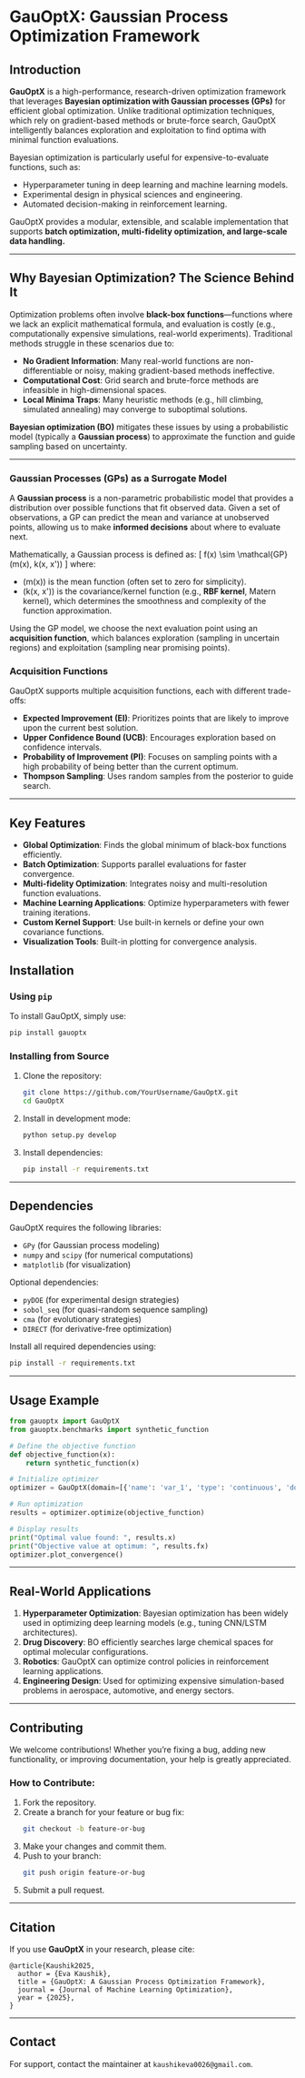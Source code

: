 # GauOptX: Gaussian Process Optimization Framework

## Introduction

**GauOptX** is a high-performance, research-driven optimization framework that leverages **Bayesian optimization with Gaussian processes (GPs)** for efficient global optimization. Unlike traditional optimization techniques, which rely on gradient-based methods or brute-force search, GauOptX intelligently balances exploration and exploitation to find optima with minimal function evaluations.

Bayesian optimization is particularly useful for expensive-to-evaluate functions, such as:
- Hyperparameter tuning in deep learning and machine learning models.
- Experimental design in physical sciences and engineering.
- Automated decision-making in reinforcement learning.

GauOptX provides a modular, extensible, and scalable implementation that supports **batch optimization, multi-fidelity optimization, and large-scale data handling.**

--------------------------
## Why Bayesian Optimization? The Science Behind It

Optimization problems often involve **black-box functions**—functions where we lack an explicit mathematical formula, and evaluation is costly (e.g., computationally expensive simulations, real-world experiments). Traditional methods struggle in these scenarios due to:

- **No Gradient Information**: Many real-world functions are non-differentiable or noisy, making gradient-based methods ineffective.
- **Computational Cost**: Grid search and brute-force methods are infeasible in high-dimensional spaces.
- **Local Minima Traps**: Many heuristic methods (e.g., hill climbing, simulated annealing) may converge to suboptimal solutions.

**Bayesian optimization (BO)** mitigates these issues by using a probabilistic model (typically a **Gaussian process**) to approximate the function and guide sampling based on uncertainty.

---------------------------
### Gaussian Processes (GPs) as a Surrogate Model

A **Gaussian process** is a non-parametric probabilistic model that provides a distribution over possible functions that fit observed data. Given a set of observations, a GP can predict the mean and variance at unobserved points, allowing us to make **informed decisions** about where to evaluate next.

Mathematically, a Gaussian process is defined as:
\[
 f(x) \sim \mathcal{GP} (m(x), k(x, x'))
\]
where:
- \(m(x)\) is the mean function (often set to zero for simplicity).
- \(k(x, x')\) is the covariance/kernel function (e.g., **RBF kernel**, Matern kernel), which determines the smoothness and complexity of the function approximation.

Using the GP model, we choose the next evaluation point using an **acquisition function**, which balances exploration (sampling in uncertain regions) and exploitation (sampling near promising points).

### Acquisition Functions

GauOptX supports multiple acquisition functions, each with different trade-offs:
- **Expected Improvement (EI)**: Prioritizes points that are likely to improve upon the current best solution.
- **Upper Confidence Bound (UCB)**: Encourages exploration based on confidence intervals.
- **Probability of Improvement (PI)**: Focuses on sampling points with a high probability of being better than the current optimum.
- **Thompson Sampling**: Uses random samples from the posterior to guide search.

--------------------------

## Key Features

- **Global Optimization**: Finds the global minimum of black-box functions efficiently.
- **Batch Optimization**: Supports parallel evaluations for faster convergence.
- **Multi-fidelity Optimization**: Integrates noisy and multi-resolution function evaluations.
- **Machine Learning Applications**: Optimize hyperparameters with fewer training iterations.
- **Custom Kernel Support**: Use built-in kernels or define your own covariance functions.
- **Visualization Tools**: Built-in plotting for convergence analysis.

## Installation

### Using `pip`
To install GauOptX, simply use:
```bash
pip install gauoptx
```

### Installing from Source
1. Clone the repository:
    ```bash
    git clone https://github.com/YourUsername/GauOptX.git
    cd GauOptX
    ```
2. Install in development mode:
    ```bash
    python setup.py develop
    ```
3. Install dependencies:
    ```bash
    pip install -r requirements.txt
    ```
----------------------------

## Dependencies

GauOptX requires the following libraries:
- `GPy` (for Gaussian process modeling)
- `numpy` and `scipy` (for numerical computations)
- `matplotlib` (for visualization)

Optional dependencies:
- `pyDOE` (for experimental design strategies)
- `sobol_seq` (for quasi-random sequence sampling)
- `cma` (for evolutionary strategies)
- `DIRECT` (for derivative-free optimization)

Install all required dependencies using:
```bash
pip install -r requirements.txt
```
------------------------------

## Usage Example

```python
from gauoptx import GauOptX
from gauoptx.benchmarks import synthetic_function

# Define the objective function
def objective_function(x):
    return synthetic_function(x)

# Initialize optimizer
optimizer = GauOptX(domain=[{'name': 'var_1', 'type': 'continuous', 'domain': (0, 1)}])

# Run optimization
results = optimizer.optimize(objective_function)

# Display results
print("Optimal value found: ", results.x)
print("Objective value at optimum: ", results.fx)
optimizer.plot_convergence()
```
-------------------------------

## Real-World Applications

1. **Hyperparameter Optimization**: Bayesian optimization has been widely used in optimizing deep learning models (e.g., tuning CNN/LSTM architectures).
2. **Drug Discovery**: BO efficiently searches large chemical spaces for optimal molecular configurations.
3. **Robotics**: GauOptX can optimize control policies in reinforcement learning applications.
4. **Engineering Design**: Used for optimizing expensive simulation-based problems in aerospace, automotive, and energy sectors.

--------------------------------
## Contributing

We welcome contributions! Whether you’re fixing a bug, adding new functionality, or improving documentation, your help is greatly appreciated.

### How to Contribute:
1. Fork the repository.
2. Create a branch for your feature or bug fix:
    ```bash
    git checkout -b feature-or-bug
    ```
3. Make your changes and commit them.
4. Push to your branch:
    ```bash
    git push origin feature-or-bug
    ```
5. Submit a pull request.

---------------------------------

## Citation

If you use **GauOptX** in your research, please cite:
```
@article{Kaushik2025,
  author = {Eva Kaushik},
  title = {GauOptX: A Gaussian Process Optimization Framework},
  journal = {Journal of Machine Learning Optimization},
  year = {2025},
}
```
----------------------------------

## Contact
For support, contact the maintainer at `kaushikeva0026@gmail.com`.

